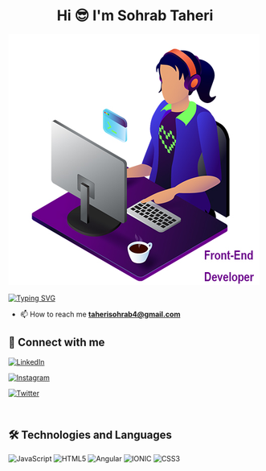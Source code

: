 <h1 align="center">Hi 😎  I'm Sohrab Taheri</h1>

![Github Banner](https://raw.githubusercontent.com/TaheriSohrab/TaheriSohrab/main/SohrabGitHub.tif)


[![Typing SVG](https://readme-typing-svg.herokuapp.com?size=19&color=0F9DAE&background=FF2C0000&multiline=true&lines=Frontend+Developer)](https://git.io/typing-svg)

- 📫 How to reach me **taherisohrab4@gmail.com**
  <br>

## 📠 Connect with me

<p align="left">
  <a href="https://www.linkedin.com/in/sohrabtaheri/" target="blank">

![LinkedIn](https://img.shields.io/badge/LinkedIn-0077B5?style=for-the-badge&logo=linkedin&logoColor=white)
</a>
<a href="https://www.instagram.com/seen.ta/" target="blank">

![Instagram](https://img.shields.io/badge/Instagram-E4405F?style=for-the-badge&logo=instagram&logoColor=white)
</a>
<a href="https://twitter.com/callmeseenta" target="blank">

![Twitter](https://img.shields.io/badge/Twitter-1DA1F2?style=for-the-badge&logo=twitter&logoColor=white)
</a>


</p>

<br>

## 🛠 Technologies and Languages

<p align="left">

![JavaScript](https://img.shields.io/badge/JavaScript-323330?style=for-the-badge&logo=javascript&logoColor=F7DF1E)
![HTML5](https://img.shields.io/badge/HTML5-E34F26?style=for-the-badge&logo=html5&logoColor=white)
![Angular](https://img.shields.io/badge/angular-20232A?style=for-the-badge&logo=angular&logoColor=red)
![IONIC](https://img.shields.io/badge/ionic-20232A?style=for-the-badge&logo=ionic&logoColor=white)
![CSS3](https://img.shields.io/badge/CSS3-1572B6?style=for-the-badge&logo=css3&logoColor=white)



</p>
